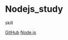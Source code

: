 # Nodejs_study

skill


[GitHub](https://img.shields.io/badge/-GitHub-05122A?style=flat&logo=github)
[Node.js](https://img.shields.io/badge/-Node.js-#339933?style=flat&logo=node.js)
